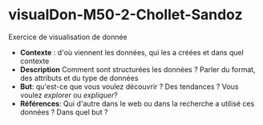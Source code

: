 # visualDon-M50-2-Chollet-Sandoz
Exercice de visualisation de donnée

  * **Contexte** : d'où viennent les données, qui les a créées et dans quel contexte 
  * **Description** Comment sont structurées les données ? Parler du format, des attributs et du type de données
  * **But**: qu'est-ce que vous voulez découvrir ? Des tendances ? Vous voulez *explorer* ou *expliquer*?
  * **Références**: Qui d'autre dans le web ou dans la recherche a utilisé ces données ? Dans quel but ?

